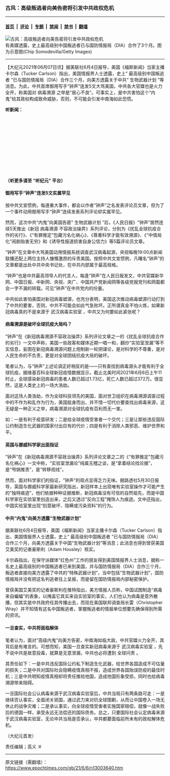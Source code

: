 ### 古风：高级叛逃者向美告密将引发中共政权危机

---

#### [首页](../../../..?n13003640) &nbsp;|&nbsp; [评论](../../../../../epoch-comment?n13003640) &nbsp;|&nbsp; [专题](../../../../../epoch-special?n13003640) &nbsp;|&nbsp; [禁闻](../../../../../epoch-news?n13003640) &nbsp;|&nbsp; [禁书](../../../../../books?n13003640) &nbsp;|&nbsp; [翻墙](https://github.com/gfw-breaker/nogfw/blob/master/README.md?n13003640)


<div><img alt="古风：高级叛逃者向美告密将引发中共政权危机" class="attachment-djy_600_400 size-djy_600_400 wp-post-image" src="https://i.epochtimes.com/assets/uploads/2021/06/id13003664-2021-06-06_175210-600x381.jpg"/>
<div class="caption">
 有美媒透露，史上最高级别中国叛逃者已与国防情报局（DIA）合作了3个月。图为示意图(Chip Somodevilla/Getty Images)
</div></div><hr/><div class="post_content" id="artbody" itemprop="articleBody">
 <!-- article content begin -->
 <p>
  【大纪元2021年06月07日讯】据美联社6月4日报导，美国《福斯新闻》当家主播卡尔森（Tucker Carlson）指出，美国情报界人士透露，史上“
  <ok href="https://www.epochtimes.com/gb/tag/%E6%9C%80%E9%AB%98%E7%BA%A7%E5%88%AB%E4%B8%AD%E5%9B%BD%E5%8F%9B%E9%80%83%E8%80%85.html">
   最高级别中国叛逃者
  </ok>
  ”已与国防情报局（DIA）合作三个月，向美方透露关于中共“
  <ok href="https://www.epochtimes.com/gb/tag/%E7%94%9F%E7%89%A9%E6%AD%A6%E5%99%A8%E8%AE%A1%E5%88%92.html">
   生物武器计划
  </ok>
  ”等消息。为此，中共首席御用写手“钟声”连发5文大骂美国，中共各大官媒也是火力全开，称美国对
  <ok href="https://www.epochtimes.com/gb/tag/%E7%97%85%E6%AF%92%E6%BA%AF%E6%BA%90.html">
   病毒溯源
  </ok>
  之举是“居心不良”。可事实上，是中共害怕这个“内鬼”给其政权构成致命威胁，否则，不可能会引发中南海如此恐慌。
 </p>
 <p>
  <strong>
   听新闻：
  </strong>
 </p>
 <div style="width: 100%; height: 170px; margin-bottom: 20px; border-radius: 10px; overflow:hidden;">
 </div>
 <p>
  <strong>
   （听更多请至
   <ok href="https://www.epochtimes.com/gb/podcast.htm">
    “听纪元”
   </ok>
   平台）
  </strong>
 </p>
 <h4>
  御用写手“钟声”连发5文实属罕见
 </h4>
 <p>
  按中共文宣惯例，每逄重大事件，都会以作者“钟声”之名发表评论员文章，但为了一个事件动用御用写手“钟声”连续发表系列评论却实属罕见。
 </p>
 <p>
  然而，这次中共“内鬼”向美国告密“
  <ok href="https://www.epochtimes.com/gb/tag/%E7%94%9F%E7%89%A9%E6%AD%A6%E5%99%A8%E8%AE%A1%E5%88%92.html">
   生物武器计划
  </ok>
  ”后，《人民日报》“钟声”居然连续5天推出《新冠
  <ok href="https://www.epochtimes.com/gb/tag/%E7%97%85%E6%AF%92%E6%BA%AF%E6%BA%90.html">
   病毒溯源
  </ok>
  不容政治操弄》系列评论，分别为《扰乱全球抗疫合作的劣行》、《“有罪推定”包藏污名化祸心》、《尊重科学才能有效溯源》、《“中情局化”闹剧贻害无穷》和《诱导性报道损害自身公信力》等5篇评论员文章。
 </p>
 <p>
  “钟声”在文章中大骂美国动用情报系统调查武汉病毒起源，央视每晚19:00点新闻联播还配上两位主持人慷慨激昂的斥责美国。按照中共文宣惯例，凡曙名“钟声”的文章都是出处中共中央书记处，在中共内部属于最高规格。
 </p>
 <p>
  “钟声”也是中共最高领导人的代言人，每逢“钟声”在人民日报发文，中共官媒新华网、中国日报、中新网、央视、央广、中国共产党新闻网等各级党报党刊和网载都会一字不漏的转载。可见“钟声”在中共党内的份量。
 </p>
 <p>
  中共如此害怕美国对新冠病毒塑源，也充分表明，美国这次推动病毒塑源行动打到了中共的要害，否则，中共不可能会如此气急败坏。正所谓真金不怕火炼，如果新冠病毒真的不是来源于
  <ok href="https://www.epochtimes.com/gb/tag/%E6%AD%A6%E6%B1%89%E7%97%85%E6%AF%92%E5%AE%9E%E9%AA%8C%E5%AE%A4.html">
   武汉病毒实验室
  </ok>
  ，中共又为何要如此紧张呢？
 </p>
 <h4>
  病毒溯源是破坏全球抗疫大局吗？
 </h4>
 <p>
  “钟声”在《新冠病毒溯源不容政治操弄》系列评论文章之一的《扰乱全球抗疫合作的劣行》一文中声称，美国一些政客和媒体近期一唱一和，翻炒“实验室泄漏”等不实信息，妄图在新冠病毒溯源问题上炮制新一轮阴谋论，是对科学的不尊重，是对人民生命的不负责，更是对全球团结抗疫大局的破坏。
 </p>
 <p>
  笔者认为，与“钟声”上述论调正好相反的是——只有查找到病毒源头才能有利于全球抗疫。据维基百科全球新冠疫情数据显示，截止北美时间2021年6月6日上午11时止，全球感染新冠病毒的患者人数已超过1.73亿，死亡人数已超过372万。很显然，这是人类史上的一场大浩劫。
 </p>
 <p>
  面对这场人类浩劫，作为全球科技领先的美国，面对世卫组织在病毒溯源调查过程中的不作为和乱作为行为，美国挺身而出，并不惜一切代价要查找出病毒来源，这无疑是一种正义之举，病毒溯源对全球抗疫有百利而无一害。
 </p>
 <p>
  如：一是有利于疫苗研发；二是给全球疫情受害者一个交代；三是让那些违反国际公约制造生化武器的国家付出应有的代价；四是有利于消除人类邪恶、维护世界和平。
 </p>
 <h4>
  英国与挪威科学家出面指证
 </h4>
 <p>
  “钟声”在《新冠病毒溯源不容政治操弄》系列评论文章之二的《“有罪推定”包藏污名化祸心》一文中称，“实验室泄漏论”纯属无稽之谈，是“拿着结论找论据”，是“甩锅推责”，是“转移视线”。
 </p>
 <p>
  然而，面对科学家们的指证，“钟声”的观点显得乏力无味。据路透社5月30日报导，英国与挪威科学家最新研究指出，新冠样本上出现唯有实验室操作才可能产生的“独特痕迹”，他们依据种种证据推断，新冠病毒没有可信的自然祖先，而是中国科学家在实验室里创造出来，之后又透过“反向工程”掩饰人为痕迹。文中还指出，中国实验室里出现“刻意破坏、隐瞒或污染资料”的行为。
 </p>
 <h4>
  中共“内鬼”向美方透露“生物武器计划”
 </h4>
 <p>
  据美联社6月4日报导，美国《福斯新闻》当家主播卡尔森（Tucker Carlson）指出，美国情报界人士透露，史上“
  <ok href="https://www.epochtimes.com/gb/tag/%E6%9C%80%E9%AB%98%E7%BA%A7%E5%88%AB%E4%B8%AD%E5%9B%BD%E5%8F%9B%E9%80%83%E8%80%85.html">
   最高级别中国叛逃者
  </ok>
  ”已与国防情报局（DIA）合作三个月，向美方透露关于中国“生物武器计划”等消息；此消息也得到曾获美国艾美奖的记者豪斯利（Adam Housley）核实。
 </p>
 <p>
  卡尔森指出，在保守派媒体“红色州”工作的朋友得到美国情报界人士消息，据称一名史上最高级别的中国叛逃者已来到美国，并与国防情报局（DIA）合作三个月，叛逃者直接向美方透露了中共的“特殊武器计划”，当中包括“生物武器计划”，国防情报局并没有把这名判逃者往上呈报，而是留在国防情报局内部秘密保护。
 </p>
 <p>
  曾获美国艾美奖的记者豪斯利在推特指出，美方情报人员称，中国试图制造“病毒来自蝙蝠”的表象，以掩盖它其实来自实验室的事实，人们也认为病毒是意外散播，但其实是中共政府任其传播出去，而现在美国联邦调查局长雷（Christopher Wray）并不知情有这名中国叛逃者，掌握叛逃者的情报单位想要先确保得到所需的资讯。
 </p>
 <h4>
  一旦查实，中共将面临解体
 </h4>
 <p>
  笔者认为，面对“高级内鬼”向美方告密，中南海如临大敌，中共官媒火力全开，其背后是有难言的。可想而知，美国一旦查实新冠病毒来源于
  <ok href="https://www.epochtimes.com/gb/tag/%E6%AD%A6%E6%B1%89%E7%97%85%E6%AF%92%E5%AE%9E%E9%AA%8C%E5%AE%A4.html">
   武汉病毒实验室
  </ok>
  ，先不说中共是故意投毒，就算是无意泄漏，中共也必将遭到
  <ok href="https://www.epochtimes.com/gb/tag/%E5%85%A8%E7%90%83%E9%97%AE%E8%B4%A3.html">
   全球问责
  </ok>
  。
 </p>
 <p>
  其责任如下：一是中共违反国际公约私下制造生化武器，给世界各国造成不可估量的损失；二是中共对国际社会隐瞒疫情真相不报，造成世界各国贻误防疫的最佳时机；三是中共明知疫情真相却将责任推给他国，造成他国形象受损，同时也给病毒溯源带来阻碍。
 </p>
 <p>
  一旦国际社会公认病毒来源于武汉病毒实验室后，中共当局只有两条路可走：一是继续否认事实，全面闭关锁国，通过武力来对抗全球围剿，从而让中国卷入一场无休止的战争灾难；二是承认事实，向全球疫情受害者实施国家赔偿，就像一战失败后的德国一样，承受永远无法偿还的国际债务。总之，只要国际社会认定病毒来源于武汉病毒实验室，无论中共当局是否承认，中共都要面临前所未有的政权解体危机。
 </p>
 <p>
  （大纪元首发）
 </p>
 <p>
  责任编辑；高义 ＃
 </p>
 <div id="xunlei_com_thunder_helper_plugin_d462f475-c18e-46be-bd10-327458d045bd">
 </div>
 <!-- article content end -->
 <div id="below_article_ad">
 </div>
</div>


---

原文链接（需翻墙）：https://www.epochtimes.com/gb/21/6/6/n13003640.htm